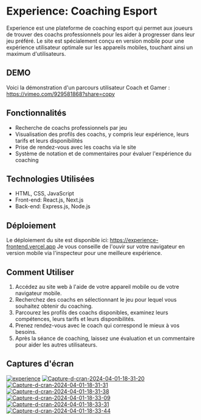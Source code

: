 # Experience: Coaching Esport

Experience est une plateforme de coaching esport qui permet aux joueurs de trouver des coachs professionnels pour les aider à progresser dans leur jeu préféré. Le site est spécialement conçu en version mobile pour une expérience utilisateur optimale sur les appareils mobiles, touchant ainsi un maximum d'utilisateurs.

## DEMO

Voici la démonstration d'un parcours utilisateur Coach et Gamer : https://vimeo.com/929581868?share=copy

## Fonctionnalités

- Recherche de coachs professionnels par jeu
- Visualisation des profils des coachs, y compris leur expérience, leurs tarifs et leurs disponibilités
- Prise de rendez-vous avec les coachs via le site
- Système de notation et de commentaires pour évaluer l'expérience du coaching

## Technologies Utilisées

- HTML, CSS, JavaScript
- Front-end: React.js, Next.js
- Back-end: Express.js, Node.js

## Déploiement

Le déploiement du site est disponible ici: https://experience-frontend.vercel.app
Je vous conseille de l'ouvir sur votre navigateur en version mobile via l'inspecteur pour une meilleure expérience.

## Comment Utiliser

1. Accédez au site web à l'aide de votre appareil mobile ou de votre navigateur mobile.
2. Recherchez des coachs en sélectionnant le jeu pour lequel vous souhaitez obtenir du coaching.
3. Parcourez les profils des coachs disponibles, examinez leurs compétences, leurs tarifs et leurs disponibilités.
4. Prenez rendez-vous avec le coach qui correspond le mieux à vos besoins.
5. Après la séance de coaching, laissez une évaluation et un commentaire pour aider les autres utilisateurs.

## Captures d'écran

<a href="https://postimg.cc/jW1q4gNM" target="_blank"><img src="https://i.postimg.cc/jW1q4gNM/experience.png" alt="experience"/></a>
<a href="https://postimg.cc/PLjHdCZQ" target="_blank"><img src="https://i.postimg.cc/PLjHdCZQ/Capture-d-cran-2024-04-01-18-31-20.png" alt="Capture-d-cran-2024-04-01-18-31-20"/></a>
<a href="https://postimg.cc/PLQjJdQs" target="_blank"><img src="https://i.postimg.cc/PLQjJdQs/Capture-d-cran-2024-04-01-18-31-31.png" alt="Capture-d-cran-2024-04-01-18-31-31"/></a>
<a href="https://postimg.cc/hQfW2TWc" target="_blank"><img src="https://i.postimg.cc/hQfW2TWc/Capture-d-cran-2024-04-01-18-31-38.png" alt="Capture-d-cran-2024-04-01-18-31-38"/></a>
<a href="https://postimg.cc/0M5qJhV6" target="_blank"><img src="https://i.postimg.cc/0M5qJhV6/Capture-d-cran-2024-04-01-18-33-09.png" alt="Capture-d-cran-2024-04-01-18-33-09"/></a>
<a href="https://postimg.cc/478Rvw0W" target="_blank"><img src="https://i.postimg.cc/478Rvw0W/Capture-d-cran-2024-04-01-18-33-31.png" alt="Capture-d-cran-2024-04-01-18-33-31"/></a>
<a href="https://postimg.cc/kD4mM3Vz" target="_blank"><img src="https://i.postimg.cc/kD4mM3Vz/Capture-d-cran-2024-04-01-18-33-44.png" alt="Capture-d-cran-2024-04-01-18-33-44"/></a>


